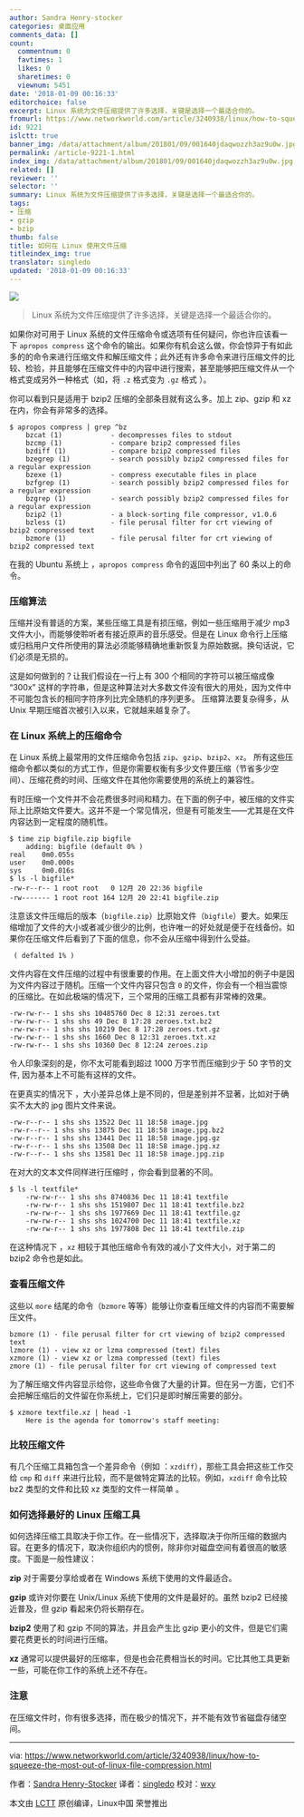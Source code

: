 ```yaml
---
author: Sandra Henry-stocker
categories: 桌面应用
comments_data: []
count:
  commentnum: 0
  favtimes: 1
  likes: 0
  sharetimes: 0
  viewnum: 5451
date: '2018-01-09 00:16:33'
editorchoice: false
excerpt: Linux 系统为文件压缩提供了许多选择，关键是选择一个最适合你的。
fromurl: https://www.networkworld.com/article/3240938/linux/how-to-squeeze-the-most-out-of-linux-file-compression.html
id: 9221
islctt: true
banner_img: /data/attachment/album/201801/09/001640jdaqwozzh3az9u0w.jpg
permalink: /article-9221-1.html
index_img: /data/attachment/album/201801/09/001640jdaqwozzh3az9u0w.jpg.thumb.jpg
related: []
reviewer: ''
selector: ''
summary: Linux 系统为文件压缩提供了许多选择，关键是选择一个最适合你的。
tags:
- 压缩
- gzip
- bzip
thumb: false
title: 如何在 Linux 使用文件压缩
titleindex_img: true
translator: singledo
updated: '2018-01-09 00:16:33'
---
```


![](/data/attachment/album/201801/09/001640jdaqwozzh3az9u0w.jpg)



> 
> Linux 系统为文件压缩提供了许多选择，关键是选择一个最适合你的。
> 
> 
> 


如果你对可用于 Linux 系统的文件压缩命令或选项有任何疑问，你也许应该看一下 `apropos compress` 这个命令的输出。如果你有机会这么做，你会惊异于有如此多的的命令来进行压缩文件和解压缩文件；此外还有许多命令来进行压缩文件的比较、检验，并且能够在压缩文件中的内容中进行搜索，甚至能够把压缩文件从一个格式变成另外一种格式（如，将 `.z` 格式变为 `.gz` 格式 ）。


你可以看到只是适用于 bzip2 压缩的全部条目就有这么多。加上 zip、gzip 和 xz 在内，你会有非常多的选择。



```
$ apropos compress | grep ^bz
    bzcat (1)            - decompresses files to stdout
    bzcmp (1)            - compare bzip2 compressed files
    bzdiff (1)           - compare bzip2 compressed files
    bzegrep (1)          - search possibly bzip2 compressed files for a regular expression
    bzexe (1)            - compress executable files in place
    bzfgrep (1)          - search possibly bzip2 compressed files for a regular expression
    bzgrep (1)           - search possibly bzip2 compressed files for a regular expression
    bzip2 (1)            - a block-sorting file compressor, v1.0.6
    bzless (1)           - file perusal filter for crt viewing of bzip2 compressed text
    bzmore (1)           - file perusal filter for crt viewing of bzip2 compressed text   

```

在我的 Ubuntu 系统上 ，`apropos compress` 命令的返回中列出了 60 条以上的命令。


### 压缩算法


压缩并没有普适的方案，某些压缩工具是有损压缩，例如一些压缩用于减少 mp3 文件大小，而能够使聆听者有接近原声的音乐感受。但是在 Linux 命令行上压缩或归档用户文件所使用的算法必须能够精确地重新恢复为原始数据。换句话说，它们必须是无损的。


这是如何做到的？让我们假设在一行上有 300 个相同的字符可以被压缩成像 “300x” 这样的字符串，但是这种算法对大多数文件没有很大的用处，因为文件中不可能包含长的相同字符序列比完全随机的序列更多。 压缩算法要复杂得多，从 Unix 早期压缩首次被引入以来，它就越来越复杂了。


### 在 Linux 系统上的压缩命令


在 Linux 系统上最常用的文件压缩命令包括 `zip`、`gzip`、`bzip2`、`xz`。 所有这些压缩命令都以类似的方式工作，但是你需要权衡有多少文件要压缩（节省多少空间）、压缩花费的时间、压缩文件在其他你需要使用的系统上的兼容性。


有时压缩一个文件并不会花费很多时间和精力。在下面的例子中，被压缩的文件实际上比原始文件要大。这并不是一个常见情况，但是有可能发生——尤其是在文件内容达到一定程度的随机性。



```
$ time zip bigfile.zip bigfile
    adding: bigfile (default 0% )
real    0m0.055s
user    0m0.000s
sys     0m0.016s 
$ ls -l bigfile*
-rw-r--r-- 1 root root   0 12月 20 22:36 bigfile
-rw------- 1 root root 164 12月 20 22:41 bigfile.zip

```

注意该文件压缩后的版本（`bigfile.zip`）比原始文件（`bigfile`）要大。如果压缩增加了文件的大小或者减少很少的比例，也许唯一的好处就是便于在线备份。如果你在压缩文件后看到了下面的信息，你不会从压缩中得到什么受益。



```
 ( defalted 1% )

```

文件内容在文件压缩的过程中有很重要的作用。在上面文件大小增加的例子中是因为文件内容过于随机。压缩一个文件内容只包含 `0` 的文件，你会有一个相当震惊的压缩比。在如此极端的情况下，三个常用的压缩工具都有非常棒的效果。



```
-rw-rw-r-- 1 shs shs 10485760 Dec 8 12:31 zeroes.txt
-rw-rw-r-- 1 shs shs 49 Dec 8 17:28 zeroes.txt.bz2
-rw-rw-r-- 1 shs shs 10219 Dec 8 17:28 zeroes.txt.gz
-rw-rw-r-- 1 shs shs 1660 Dec 8 12:31 zeroes.txt.xz
-rw-rw-r-- 1 shs shs 10360 Dec 8 12:24 zeroes.zip

```

令人印象深刻的是，你不太可能看到超过 1000 万字节而压缩到少于 50 字节的文件, 因为基本上不可能有这样的文件。


在更真实的情况下 ，大小差异总体上是不同的，但是差别并不显著，比如对于确实不太大的 jpg 图片文件来说。



```
-rw-r--r-- 1 shs shs 13522 Dec 11 18:58 image.jpg
-rw-r--r-- 1 shs shs 13875 Dec 11 18:58 image.jpg.bz2
-rw-r--r-- 1 shs shs 13441 Dec 11 18:58 image.jpg.gz
-rw-r--r-- 1 shs shs 13508 Dec 11 18:58 image.jpg.xz
-rw-r--r-- 1 shs shs 13581 Dec 11 18:58 image.jpg.zip

```

在对大的文本文件同样进行压缩时 ，你会看到显著的不同。



```
$ ls -l textfile*
    -rw-rw-r-- 1 shs shs 8740836 Dec 11 18:41 textfile
    -rw-rw-r-- 1 shs shs 1519807 Dec 11 18:41 textfile.bz2
    -rw-rw-r-- 1 shs shs 1977669 Dec 11 18:41 textfile.gz
    -rw-rw-r-- 1 shs shs 1024700 Dec 11 18:41 textfile.xz
    -rw-rw-r-- 1 shs shs 1977808 Dec 11 18:41 textfile.zip

```

在这种情况下 ，`xz` 相较于其他压缩命令有效的减小了文件大小，对于第二的 bzip2 命令也是如此。


### 查看压缩文件


这些以 `more` 结尾的命令（`bzmore` 等等）能够让你查看压缩文件的内容而不需要解压文件。



```
bzmore (1) - file perusal filter for crt viewing of bzip2 compressed text
lzmore (1) - view xz or lzma compressed (text) files
xzmore (1) - view xz or lzma compressed (text) files
zmore (1) - file perusal filter for crt viewing of compressed text

```

为了解压缩文件内容显示给你，这些命令做了大量的计算。但在另一方面，它们不会把解压缩后的文件留在你系统上，它们只是即时解压需要的部分。



```
$ xzmore textfile.xz | head -1
    Here is the agenda for tomorrow's staff meeting:       

```

### 比较压缩文件


有几个压缩工具箱包含一个差异命令（例如 ：`xzdiff`），那些工具会把这些工作交给 `cmp` 和 `diff` 来进行比较，而不是做特定算法的比较。例如，`xzdiff` 命令比较 bz2 类型的文件和比较 xz 类型的文件一样简单 。


### 如何选择最好的 Linux 压缩工具


如何选择压缩工具取决于你工作。在一些情况下，选择取决于你所压缩的数据内容。在更多的情况下，取决你组织内的惯例，除非你对磁盘空间有着很高的敏感度。下面是一般性建议：


**zip** 对于需要分享给或者在 Windows 系统下使用的文件最适合。


**gzip** 或许对你要在 Unix/Linux 系统下使用的文件是最好的。虽然 bzip2 已经接近普及，但 gzip 看起来仍将长期存在。


**bzip2** 使用了和 gzip 不同的算法，并且会产生比 gzip 更小的文件，但是它们需要花费更长的时间进行压缩。


**xz** 通常可以提供最好的压缩率，但是也会花费相当长的时间。它比其他工具更新一些，可能在你工作的系统上还不存在。


### 注意


在压缩文件时，你有很多选择，而在极少的情况下，并不能有效节省磁盘存储空间。




---


via: <https://www.networkworld.com/article/3240938/linux/how-to-squeeze-the-most-out-of-linux-file-compression.html>


作者：[Sandra Henry-Stocker](https://www.networkworld.com) 译者：[singledo](https://github.com/singledo) 校对：[wxy](https://github.com/wxy)


本文由  [LCTT](https://github.com/LCTT/TranslateProject) 原创编译，Linux中国 荣誉推出